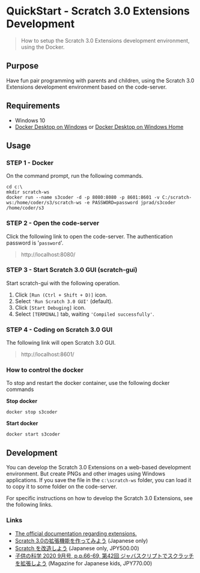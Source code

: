 # QuickStart - Scratch 3.0 Extensions Development

> How to setup the Scratch 3.0 Extensions development environment, using the Docker.

## Purpose

Have fun pair programming with parents and children, using the Scratch 3.0 Extensions development environment based on the code-server.

## Requirements

- Windows 10
- [Docker Desktop on Windows](https://docs.docker.com/docker-for-windows/install/) or [Docker Desktop on Windows Home](https://docs.docker.com/docker-for-windows/install-windows-home/)

## Usage

### STEP 1 - Docker

On the command prompt, run the following commands.

```
cd c:\
mkdir scratch-ws
docker run --name s3coder -d -p 8080:8080 -p 8601:8601 -v C:/scratch-ws:/home/coder/s3/scratch-ws -e PASSWORD=password jprad/s3coder /home/coder/s3

```

### STEP 2 - Open the code-server

Click the following link to open the code-server. The authentication password is '`password`'.

> http://localhost:8080/


### STEP 3 - Start Scratch 3.0 GUI (scratch-gui)

Start scratch-gui with the following operation.

1. Click `[Run (Ctrl + Shift + D)]` icon.
2. Select `'Run Scratch 3.0 GUI'` (default).
3. Click `[Start Debuging]` icon.
4. Select `[TERMINAL]` tab, waiting `'Compiled successfully'`.


### STEP 4 - Coding on Scratch 3.0 GUI

The following link will open Scratch 3.0 GUI.

> http://localhost:8601/


### How to control the docker

To stop and restart the docker container, use the following docker commands

**Stop docker**

```
docker stop s3coder
```

**Start docker**

```
docker start s3coder
```

## Development

You can develop the Scratch 3.0 Extensions on a web-based development environment. But create PNGs and other images using Windows applications. If you save the file in the `c:\scratch-ws` folder, you can load it to copy it to some folder on the code-server.

For specific instructions on how to develop the Scratch 3.0 Extensions, see the following links.

### Links

- [The official documentation regarding extensions.](https://github.com/LLK/scratch-vm/blob/develop/docs/extensions.md)
- [Scratch 3.0の拡張機能を作ってみよう](https://ja.scratch-wiki.info/wiki/Scratch_3.0%E3%81%AE%E6%8B%A1%E5%BC%B5%E6%A9%9F%E8%83%BD%E3%82%92%E4%BD%9C%E3%81%A3%E3%81%A6%E3%81%BF%E3%82%88%E3%81%86) \(Japanese only\)
- [Scratch を改造しよう](https://otona-scratch.champierre.com/books/1/posts) \(Japanese only, JPY500.00\)
- [子供の科学 2020 9月号, p.p.66-69, 第42回 ジャバスクリプトでスクラッチを拡張しよう](https://amzn.to/35hAzDc) \(Magazine for Japanese kids, JPY770.00\)
